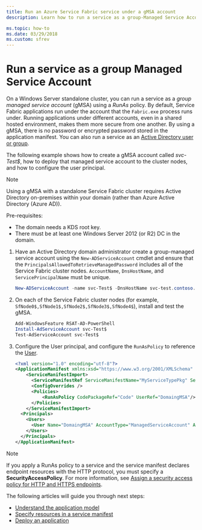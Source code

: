 ```yaml
---
title: Run an Azure Service Fabric service under a gMSA account 
description: Learn how to run a service as a group-Managed Service Account (gMSA) on a Service Fabric Windows standalone cluster.

ms.topic: how-to
ms.date: 03/29/2018
ms.custom: sfrev
---
```

# Run a service as a group Managed Service Account

On a Windows Server standalone cluster, you can run a service as a *group managed service account* (gMSA) using a *RunAs* policy.  By default, Service Fabric applications run under the account that the `Fabric.exe` process runs under. Running applications under different accounts, even in a shared hosted environment, makes them more secure from one another. By using a gMSA, there is no password or encrypted password stored in the application manifest.  You can also run a service as an [Active Directory user or group](service-fabric-run-service-as-ad-user-or-group.md).

The following example shows how to create a gMSA account called *svc-Test$*, how to deploy that managed service account to the cluster nodes, and how to configure the user principal.

> [!NOTE]
> Using a gMSA with a standalone Service Fabric cluster requires Active Directory on-premises within your domain (rather than Azure Active Directory (Azure AD)).

Pre-requisites:

- The domain needs a KDS root key.
- There must be at least one Windows Server 2012 (or R2) DC in the domain.

1. Have an Active Directory domain administrator create a group-managed service account using the `New-ADServiceAccount` cmdlet and ensure that the `PrincipalsAllowedToRetrieveManagedPassword` includes all of the Service Fabric cluster nodes. `AccountName`, `DnsHostName`, and `ServicePrincipalName` must be unique.

    ```powershell
    New-ADServiceAccount -name svc-Test$ -DnsHostName svc-test.contoso.com  -ServicePrincipalNames http/svc-test.contoso.com -PrincipalsAllowedToRetrieveManagedPassword SfNode0$,SfNode1$,SfNode2$,SfNode3$,SfNode4$
    ```

2. On each of the Service Fabric cluster nodes (for example, `SfNode0$,SfNode1$,SfNode2$,SfNode3$,SfNode4$`), install and test the gMSA.
    
    ```powershell
    Add-WindowsFeature RSAT-AD-PowerShell
    Install-AdServiceAccount svc-Test$
    Test-AdServiceAccount svc-Test$
    ```

3. Configure the User principal, and configure the `RunAsPolicy` to reference the [User](./service-fabric-cluster-fabric-settings.md#runas).
    
    ```xml
    <?xml version="1.0" encoding="utf-8"?>
    <ApplicationManifest xmlns:xsd="https://www.w3.org/2001/XMLSchema" xmlns:xsi="https://www.w3.org/2001/XMLSchema-instance" ApplicationTypeName="MyApplicationType" ApplicationTypeVersion="1.0.0" xmlns="http://schemas.microsoft.com/2011/01/fabric">
        <ServiceManifestImport>
          <ServiceManifestRef ServiceManifestName="MyServiceTypePkg" ServiceManifestVersion="1.0.0" />
          <ConfigOverrides />
          <Policies>
              <RunAsPolicy CodePackageRef="Code" UserRef="DomaingMSA"/>
          </Policies>
        </ServiceManifestImport>
      <Principals>
        <Users>
          <User Name="DomaingMSA" AccountType="ManagedServiceAccount" AccountName="domain\svc-Test$"/>
        </Users>
      </Principals>
    </ApplicationManifest>
    ```

> [!NOTE]
> If you apply a RunAs policy to a service and the service manifest declares endpoint resources with the HTTP protocol, you must specify a **SecurityAccessPolicy**.  For more information, see [Assign a security access policy for HTTP and HTTPS endpoints](service-fabric-assign-policy-to-endpoint.md).
>

The following articles will guide you through next steps:

- [Understand the application model](service-fabric-application-model.md)
- [Specify resources in a service manifest](service-fabric-service-manifest-resources.md)
- [Deploy an application](service-fabric-deploy-remove-applications.md)

[image1]: ./media/service-fabric-application-runas-security/copy-to-output.png
